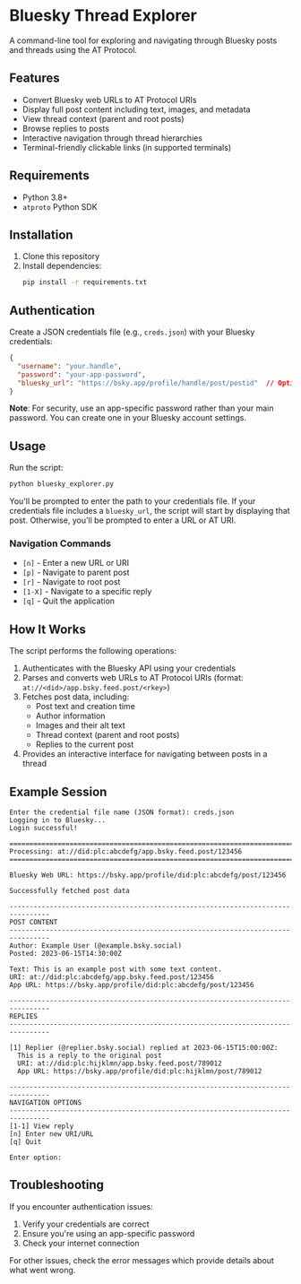 # Bluesky Thread Explorer

A command-line tool for exploring and navigating through Bluesky posts and threads using the AT Protocol.

## Features

- Convert Bluesky web URLs to AT Protocol URIs
- Display full post content including text, images, and metadata
- View thread context (parent and root posts)
- Browse replies to posts
- Interactive navigation through thread hierarchies
- Terminal-friendly clickable links (in supported terminals)

## Requirements

- Python 3.8+
- `atproto` Python SDK

## Installation

1. Clone this repository
2. Install dependencies:
   ```bash
   pip install -r requirements.txt
   ```

## Authentication

Create a JSON credentials file (e.g., `creds.json`) with your Bluesky credentials:

```json
{
  "username": "your.handle",
  "password": "your-app-password",
  "bluesky_url": "https://bsky.app/profile/handle/post/postid"  // Optional
}
```

**Note**: For security, use an app-specific password rather than your main password. You can create one in your Bluesky account settings.

## Usage

Run the script:

```bash
python bluesky_explorer.py
```

You'll be prompted to enter the path to your credentials file. If your credentials file includes a `bluesky_url`, the script will start by displaying that post. Otherwise, you'll be prompted to enter a URL or AT URI.

### Navigation Commands

- `[n]` - Enter a new URL or URI
- `[p]` - Navigate to parent post
- `[r]` - Navigate to root post
- `[1-X]` - Navigate to a specific reply
- `[q]` - Quit the application

## How It Works

The script performs the following operations:

1. Authenticates with the Bluesky API using your credentials
2. Parses and converts web URLs to AT Protocol URIs (format: `at://<did>/app.bsky.feed.post/<rkey>`)
3. Fetches post data, including:
   - Post text and creation time
   - Author information
   - Images and their alt text
   - Thread context (parent and root posts)
   - Replies to the current post
4. Provides an interactive interface for navigating between posts in a thread

## Example Session

```
Enter the credential file name (JSON format): creds.json
Logging in to Bluesky...
Login successful!

================================================================================
Processing: at://did:plc:abcdefg/app.bsky.feed.post/123456
================================================================================

Bluesky Web URL: https://bsky.app/profile/did:plc:abcdefg/post/123456

Successfully fetched post data

--------------------------------------------------------------------------------
POST CONTENT
--------------------------------------------------------------------------------
Author: Example User (@example.bsky.social)
Posted: 2023-06-15T14:30:00Z

Text: This is an example post with some text content.
URI: at://did:plc:abcdefg/app.bsky.feed.post/123456
App URL: https://bsky.app/profile/did:plc:abcdefg/post/123456

--------------------------------------------------------------------------------
REPLIES
--------------------------------------------------------------------------------

[1] Replier (@replier.bsky.social) replied at 2023-06-15T15:00:00Z:
  This is a reply to the original post
  URI: at://did:plc:hijklmn/app.bsky.feed.post/789012
  App URL: https://bsky.app/profile/did:plc:hijklmn/post/789012

--------------------------------------------------------------------------------
NAVIGATION OPTIONS
--------------------------------------------------------------------------------
[1-1] View reply
[n] Enter new URI/URL
[q] Quit

Enter option: 
```

## Troubleshooting

If you encounter authentication issues:
1. Verify your credentials are correct
2. Ensure you're using an app-specific password
3. Check your internet connection

For other issues, check the error messages which provide details about what went wrong.
